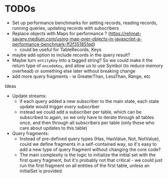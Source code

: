# TODOs

- Set up performance benchmarks for setting records, reading records, running queries, updating records with subscribers
- Replace objects with Maps for performance ? (https://rehmat-sayany.medium.com/using-map-over-objects-in-javascript-a-performance-benchmark-ff2f351851ed)
  - could be useful for TableRecords, Keys
- maybe add option to include records in the query result?
- Maybe turn `entityKey` into a tagged string? So we could make it the return type of `encodeKey`,
  and allow us to use Symbol (to reduce memory overhead) or something else later without breaking change
- add more query fragments - ie GreaterThan, LessThan, Range, etc

Ideas

- Update streams:
  - if each query added a new subscriber to the main state, each state update would trigger _every_ subscriber
  - instead we could add a subscriber per table, which can be subscribed to again, so we only have to iterate through all tables once,
    and then through all subscribers per table (only those who care about updates to this table)
- Query fragments:
  - Instead of pre-defined query types (Has, HasValue, Not, NotValue), could we define fragments in a self-contained way, so
    it's easy to add a new type of query fragment without changing the core code?
  - The main complexity is the logic to initialize the initial set with the first query fragment,
    but it's probably not that critical - we could just run the first fragment on all entities of the first table,
    unless an initialSet is provided.
